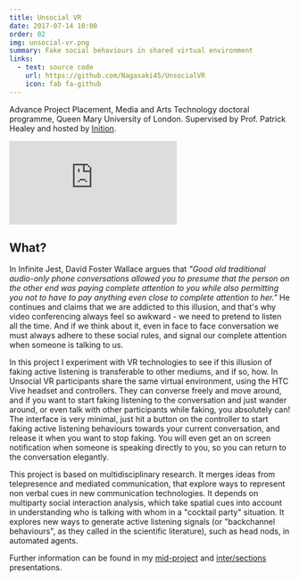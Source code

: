 ```yaml
---
title: Unsocial VR
date: 2017-07-14 10:00
order: 02
img: unsocial-vr.png
summary: Fake social behaviours in shared virtual environment
links:
  - text: source code
    url: https://github.com/Nagasaki45/UnsocialVR
    icon: fab fa-github
---
```


Advance Project Placement, Media and Arts Technology doctoral programme,
Queen Mary University of London. Supervised by Prof. Patrick Healey and
hosted by [Inition](https://www.inition.co.uk/).

<div class="youtube youtube-16x9">
<iframe src="https://www.youtube.com/embed/tqbtOL5R4fw" allowfullscreen seamless frameBorder="0"></iframe>
</div>

## What?

In Infinite Jest, David Foster Wallace argues that *"Good old
traditional audio-only phone conversations allowed you to presume that
the person on the other end was paying complete attention to you while
also permitting you not to have to pay anything even close to complete
attention to her."* He continues and claims that we are addicted to
this illusion, and that's why video conferencing always feel so
awkward - we need to pretend to listen all the time. And if we think
about it, even in face to face conversation we must always adhere to
these social rules, and signal our complete attention when someone is
talking to us.

In this project I experiment with VR technologies to see if this
illusion of faking active listening is transferable to other mediums,
and if so, how. In Unsocial VR participants share the same virtual
environment, using the HTC Vive headset and controllers. They can
converse freely and move around, and if you want to start faking
listening to the conversation and just wander around, or even talk with
other participants while faking, you absolutely can! The interface is
very minimal, just hit a button on the controller to start faking active
listening behaviours towards your current conversation, and release it
when you want to stop faking. You will even get an on screen
notification when someone is speaking directly to you, so you can return
to the conversation elegantly.

This project is based on multidisciplinary research. It merges ideas
from telepresence and mediated communication, that explore ways to
represent non verbal cues in new communication technologies. It depends
on multiparty social interaction analysis, which take spatial cues into
account in understanding who is talking with whom in a "cocktail
party" situation. It explores new ways to generate active listening
signals (or "backchannel behaviours", as they called in the scientific
literature), such as head nods, in automated agents.

Further information can be found in my
[mid-project](https://youtu.be/K39_wlQ60-Y) and
[inter/sections](https://youtu.be/2k8MO74guTA) presentations.
